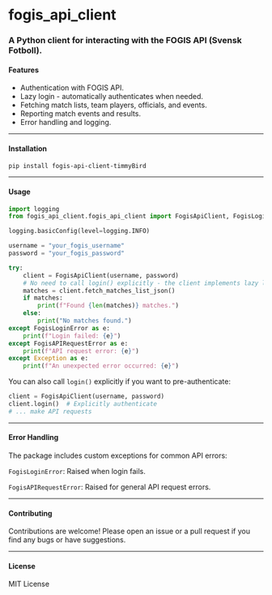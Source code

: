 # fogis_api_client
### A Python client for interacting with the FOGIS API (Svensk Fotboll).

#### Features
* Authentication with FOGIS API.
* Lazy login - automatically authenticates when needed.
* Fetching match lists, team players, officials, and events.
* Reporting match events and results.
* Error handling and logging.
---
#### Installation
```bash
pip install fogis-api-client-timmyBird
```
---
#### Usage

```python
import logging
from fogis_api_client.fogis_api_client import FogisApiClient, FogisLoginError, FogisAPIRequestError

logging.basicConfig(level=logging.INFO)

username = "your_fogis_username"
password = "your_fogis_password"

try:
    client = FogisApiClient(username, password)
    # No need to call login() explicitly - the client implements lazy login
    matches = client.fetch_matches_list_json()
    if matches:
        print(f"Found {len(matches)} matches.")
    else:
        print("No matches found.")
except FogisLoginError as e:
    print(f"Login failed: {e}")
except FogisAPIRequestError as e:
    print(f"API request error: {e}")
except Exception as e:
    print(f"An unexpected error occurred: {e}")
```

You can also call `login()` explicitly if you want to pre-authenticate:

```python
client = FogisApiClient(username, password)
client.login()  # Explicitly authenticate
# ... make API requests
```
---
#### Error Handling
The package includes custom exceptions for common API errors:

`FogisLoginError`: Raised when login fails.

`FogisAPIRequestError`: Raised for general API request errors.

---

#### Contributing
Contributions are welcome! Please open an issue or a pull request if you find any bugs or have suggestions.

---
#### License
MIT License
